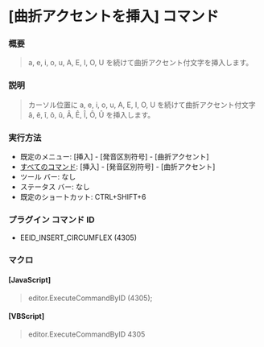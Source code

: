 # \[曲折アクセントを挿入\] コマンド

### 概要

> a, e, i, o, u, A, E, I, O, U を続けて曲折アクセント付文字を挿入します。

### 説明

> カーソル位置に a, e, i, o, u, A, E, I, O, U を続けて曲折アクセント付文字 â, ê, î, ô, û, Â, Ê, Î,
> Ô, Û を挿入します。

### 実行方法

- 既定のメニュー: \[挿入\] \- \[発音区別符号\] \- \[曲折アクセント\]
- [すべてのコマンド](../../glossary/allcommands): \[挿入\] \- \[発音区別符号\] \- \[曲折アクセント\]
- ツール バー: なし
- ステータス バー: なし
- 既定のショートカット: CTRL+SHIFT+6

### プラグイン コマンド ID

- EEID\_INSERT\_CIRCUMFLEX (4305)

### マクロ

#### \[JavaScript\]

> editor.ExecuteCommandByID (4305);

#### \[VBScript\]

> editor.ExecuteCommandByID 4305
